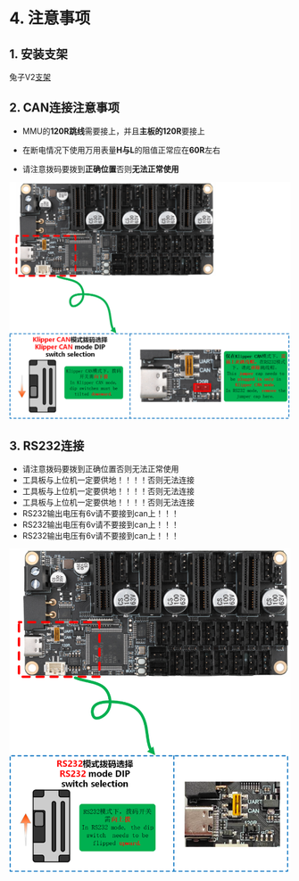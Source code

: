 # 4. 注意事项

## 1. 安装支架

兔子V2[支架](https://cdn.mellow.klipper.cn/STEP/FLY_MMU.zip)

## 2. CAN连接注意事项

* MMU的**120R跳线**需要接上，并且**主板的120R**要接上

* 在断电情况下使用万用表量**H与L**的阻值正常应在**60R**左右

* 请注意拨码要拨到**正确位置**否则**无法正常使用**

![can_mode](../../images/boards/fly_mmu/can_mode.png)

## 3. RS232连接

* 请注意拨码要拨到正确位置否则无法正常使用
* 工具板与上位机一定要供地！！！！否则无法连接
* 工具板与上位机一定要供地！！！！否则无法连接
* 工具板与上位机一定要供地！！！！否则无法连接
* RS232输出电压有6v请不要接到can上！！！
* RS232输出电压有6v请不要接到can上！！！
* RS232输出电压有6v请不要接到can上！！！

![rs232_mode](../../images/boards/fly_mmu/rs232_mode.png)
